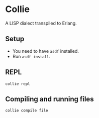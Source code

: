 # Collie

A LISP dialect transpiled to Erlang.

## Setup

- You need to have `asdf` installed.
- Run `asdf install`.

## REPL

`collie repl`

## Compiling and running files

`collie compile file`
